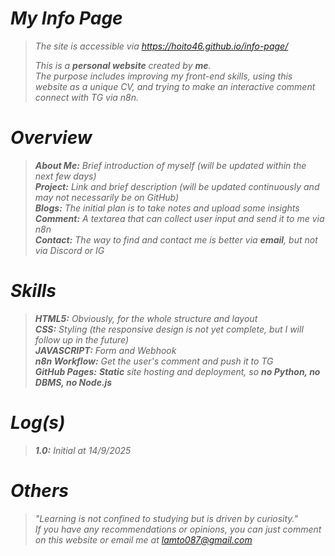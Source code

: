 <i>
  
# My Info Page
> The site is accessible via https://hoito46.github.io/info-page/   
> 
> This is a **personal website** created by **me**.   
> The purpose includes improving my front-end skills, using this website as a unique CV, and trying to make an interactive comment connect with TG via n8n.

# Overview
> <i>**About Me:** Brief introduction of myself (will be updated within the next few days)    
> **Project:** Link and brief description (will be updated continuously and may not necessarily be on GitHub)   
> **Blogs:** The initial plan is to take notes and upload some insights   
> **Comment:** A textarea that can collect user input and send it to me via n8n   
> **Contact:** The way to find and contact me is better via **email**, but not via Discord or IG

# Skills
> **HTML5:** Obviously, for the whole structure and layout  
> **CSS:** Styling (the responsive design is not yet complete, but I will follow up in the future)   
> **JAVASCRIPT:** Form and Webhook  
> **n8n Workflow:** Get the user's comment and push it to TG  
> **GitHub Pages:** **Static** site hosting and deployment, so **no Python, no DBMS, no Node.js**

# Log(s)
> **1.0:** Initial at 14/9/2025

# Others
> "Learning is not confined to studying but is driven by curiosity."   
> If you have any recommendations or opinions, you can just comment on this website or email me at lamto087@gmail.com

